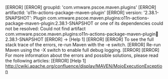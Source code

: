 [ERROR] 
[ERROR] groupId: 'com.vmware.pscoe.maven.plugins'
[ERROR] artifactId: 'o11n-actions-package-maven-plugin'
[ERROR] version: '2.38.1-SNAPSHOT': Plugin com.vmware.pscoe.maven.plugins:o11n-actions-package-maven-plugin:2.38.1-SNAPSHOT or one of its dependencies could not be resolved: Could not find artifact com.vmware.pscoe.maven.plugins:o11n-actions-package-maven-plugin:jar:2.38.1-SNAPSHOT
[ERROR] -> [Help 1]
[ERROR] 
[ERROR] To see the full stack trace of the errors, re-run Maven with the -e switch.
[ERROR] Re-run Maven using the -X switch to enable full debug logging.
[ERROR] 
[ERROR] For more information about the errors and possible solutions, please read the following articles:
[ERROR] [Help 1] http://cwiki.apache.org/confluence/display/MAVEN/MojoExecutionException

